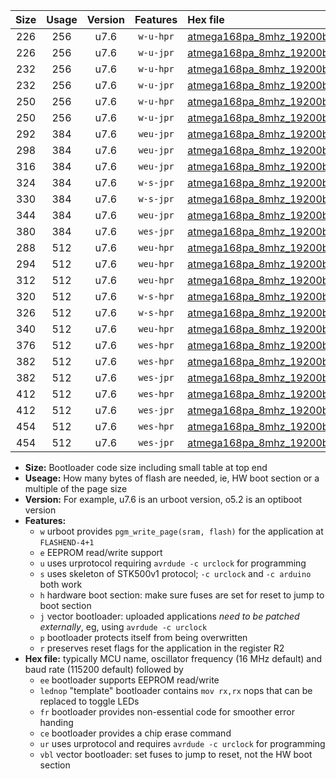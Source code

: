 |Size|Usage|Version|Features|Hex file|
|:-:|:-:|:-:|:-:|:--|
|226|256|u7.6|`w-u-hpr`|[atmega168pa_8mhz_19200bps_ur.hex](https://raw.githubusercontent.com/stefanrueger/urboot/main/atmega168pa_8mhz_19200bps_ur.hex)|
|226|256|u7.6|`w-u-jpr`|[atmega168pa_8mhz_19200bps_ur_vbl.hex](https://raw.githubusercontent.com/stefanrueger/urboot/main/atmega168pa_8mhz_19200bps_ur_vbl.hex)|
|232|256|u7.6|`w-u-hpr`|[atmega168pa_8mhz_19200bps_lednop_ur.hex](https://raw.githubusercontent.com/stefanrueger/urboot/main/atmega168pa_8mhz_19200bps_lednop_ur.hex)|
|232|256|u7.6|`w-u-jpr`|[atmega168pa_8mhz_19200bps_lednop_ur_vbl.hex](https://raw.githubusercontent.com/stefanrueger/urboot/main/atmega168pa_8mhz_19200bps_lednop_ur_vbl.hex)|
|250|256|u7.6|`w-u-hpr`|[atmega168pa_8mhz_19200bps_lednop_fr_ur.hex](https://raw.githubusercontent.com/stefanrueger/urboot/main/atmega168pa_8mhz_19200bps_lednop_fr_ur.hex)|
|250|256|u7.6|`w-u-jpr`|[atmega168pa_8mhz_19200bps_lednop_fr_ur_vbl.hex](https://raw.githubusercontent.com/stefanrueger/urboot/main/atmega168pa_8mhz_19200bps_lednop_fr_ur_vbl.hex)|
|292|384|u7.6|`weu-jpr`|[atmega168pa_8mhz_19200bps_ee_ur_vbl.hex](https://raw.githubusercontent.com/stefanrueger/urboot/main/atmega168pa_8mhz_19200bps_ee_ur_vbl.hex)|
|298|384|u7.6|`weu-jpr`|[atmega168pa_8mhz_19200bps_ee_lednop_ur_vbl.hex](https://raw.githubusercontent.com/stefanrueger/urboot/main/atmega168pa_8mhz_19200bps_ee_lednop_ur_vbl.hex)|
|316|384|u7.6|`weu-jpr`|[atmega168pa_8mhz_19200bps_ee_lednop_fr_ur_vbl.hex](https://raw.githubusercontent.com/stefanrueger/urboot/main/atmega168pa_8mhz_19200bps_ee_lednop_fr_ur_vbl.hex)|
|324|384|u7.6|`w-s-jpr`|[atmega168pa_8mhz_19200bps_vbl.hex](https://raw.githubusercontent.com/stefanrueger/urboot/main/atmega168pa_8mhz_19200bps_vbl.hex)|
|330|384|u7.6|`w-s-jpr`|[atmega168pa_8mhz_19200bps_lednop_vbl.hex](https://raw.githubusercontent.com/stefanrueger/urboot/main/atmega168pa_8mhz_19200bps_lednop_vbl.hex)|
|344|384|u7.6|`weu-jpr`|[atmega168pa_8mhz_19200bps_ee_lednop_fr_ce_ur_vbl.hex](https://raw.githubusercontent.com/stefanrueger/urboot/main/atmega168pa_8mhz_19200bps_ee_lednop_fr_ce_ur_vbl.hex)|
|380|384|u7.6|`wes-jpr`|[atmega168pa_8mhz_19200bps_ee_vbl.hex](https://raw.githubusercontent.com/stefanrueger/urboot/main/atmega168pa_8mhz_19200bps_ee_vbl.hex)|
|288|512|u7.6|`weu-hpr`|[atmega168pa_8mhz_19200bps_ee_ur.hex](https://raw.githubusercontent.com/stefanrueger/urboot/main/atmega168pa_8mhz_19200bps_ee_ur.hex)|
|294|512|u7.6|`weu-hpr`|[atmega168pa_8mhz_19200bps_ee_lednop_ur.hex](https://raw.githubusercontent.com/stefanrueger/urboot/main/atmega168pa_8mhz_19200bps_ee_lednop_ur.hex)|
|312|512|u7.6|`weu-hpr`|[atmega168pa_8mhz_19200bps_ee_lednop_fr_ur.hex](https://raw.githubusercontent.com/stefanrueger/urboot/main/atmega168pa_8mhz_19200bps_ee_lednop_fr_ur.hex)|
|320|512|u7.6|`w-s-hpr`|[atmega168pa_8mhz_19200bps.hex](https://raw.githubusercontent.com/stefanrueger/urboot/main/atmega168pa_8mhz_19200bps.hex)|
|326|512|u7.6|`w-s-hpr`|[atmega168pa_8mhz_19200bps_lednop.hex](https://raw.githubusercontent.com/stefanrueger/urboot/main/atmega168pa_8mhz_19200bps_lednop.hex)|
|340|512|u7.6|`weu-hpr`|[atmega168pa_8mhz_19200bps_ee_lednop_fr_ce_ur.hex](https://raw.githubusercontent.com/stefanrueger/urboot/main/atmega168pa_8mhz_19200bps_ee_lednop_fr_ce_ur.hex)|
|376|512|u7.6|`wes-hpr`|[atmega168pa_8mhz_19200bps_ee.hex](https://raw.githubusercontent.com/stefanrueger/urboot/main/atmega168pa_8mhz_19200bps_ee.hex)|
|382|512|u7.6|`wes-hpr`|[atmega168pa_8mhz_19200bps_ee_lednop.hex](https://raw.githubusercontent.com/stefanrueger/urboot/main/atmega168pa_8mhz_19200bps_ee_lednop.hex)|
|382|512|u7.6|`wes-jpr`|[atmega168pa_8mhz_19200bps_ee_lednop_vbl.hex](https://raw.githubusercontent.com/stefanrueger/urboot/main/atmega168pa_8mhz_19200bps_ee_lednop_vbl.hex)|
|412|512|u7.6|`wes-hpr`|[atmega168pa_8mhz_19200bps_ee_lednop_fr.hex](https://raw.githubusercontent.com/stefanrueger/urboot/main/atmega168pa_8mhz_19200bps_ee_lednop_fr.hex)|
|412|512|u7.6|`wes-jpr`|[atmega168pa_8mhz_19200bps_ee_lednop_fr_vbl.hex](https://raw.githubusercontent.com/stefanrueger/urboot/main/atmega168pa_8mhz_19200bps_ee_lednop_fr_vbl.hex)|
|454|512|u7.6|`wes-hpr`|[atmega168pa_8mhz_19200bps_ee_lednop_fr_ce.hex](https://raw.githubusercontent.com/stefanrueger/urboot/main/atmega168pa_8mhz_19200bps_ee_lednop_fr_ce.hex)|
|454|512|u7.6|`wes-jpr`|[atmega168pa_8mhz_19200bps_ee_lednop_fr_ce_vbl.hex](https://raw.githubusercontent.com/stefanrueger/urboot/main/atmega168pa_8mhz_19200bps_ee_lednop_fr_ce_vbl.hex)|

- **Size:** Bootloader code size including small table at top end
- **Useage:** How many bytes of flash are needed, ie, HW boot section or a multiple of the page size
- **Version:** For example, u7.6 is an urboot version, o5.2 is an optiboot version
- **Features:**
  + `w` urboot provides `pgm_write_page(sram, flash)` for the application at `FLASHEND-4+1`
  + `e` EEPROM read/write support
  + `u` uses urprotocol requiring `avrdude -c urclock` for programming
  + `s` uses skeleton of STK500v1 protocol; `-c urclock` and `-c arduino` both work
  + `h` hardware boot section: make sure fuses are set for reset to jump to boot section
  + `j` vector bootloader: uploaded applications *need to be patched externally*, eg, using `avrdude -c urclock`
  + `p` bootloader protects itself from being overwritten
  + `r` preserves reset flags for the application in the register R2
- **Hex file:** typically MCU name, oscillator frequency (16 MHz default) and baud rate (115200 default) followed by
  + `ee` bootloader supports EEPROM read/write
  + `lednop` "template" bootloader contains `mov rx,rx` nops that can be replaced to toggle LEDs
  + `fr` bootloader provides non-essential code for smoother error handing
  + `ce` bootloader provides a chip erase command
  + `ur` uses urprotocol and requires `avrdude -c urclock` for programming
  + `vbl` vector bootloader: set fuses to jump to reset, not the HW boot section
